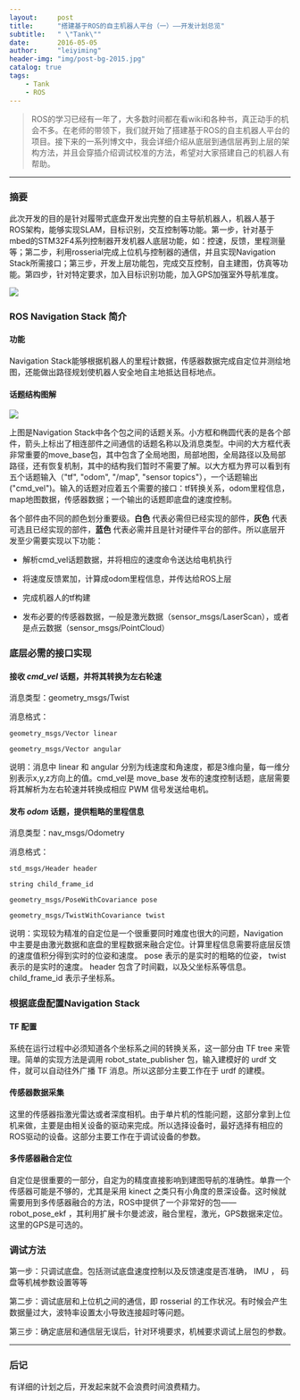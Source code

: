 ```yaml
---
layout:     post
title:      "搭建基于ROS的自主机器人平台（一）——开发计划总览"
subtitle:   " \"Tank\""
date:       2016-05-05
author:     "leiyiming"
header-img: "img/post-bg-2015.jpg"
catalog: true
tags:
    - Tank
    - ROS
---
```


> ROS的学习已经有一年了，大多数时间都在看wiki和各种书，真正动手的机会不多。在老师的带领下，我们就开始了搭建基于ROS的自主机器人平台的项目。接下来的一系列博文中，我会详细介绍从底层到通信层再到上层的架构方法，并且会穿插介绍调试校准的方法，希望对大家搭建自己的机器人有帮助。

---

### 摘要

此次开发的目的是针对履带式底盘开发出完整的自主导航机器人，机器人基于ROS架构，能够实现SLAM，目标识别，交互控制等功能。第一步，针对基于mbed的STM32F4系列控制器开发机器人底层功能，如：控速，反馈，里程测量等；第二步，利用rosserial完成上位机与控制器的通信，并且实现Navigation Stack所需接口；第三步，开发上层功能包，完成交互控制，自主建图，仿真等功能。第四步，针对特定要求，加入目标识别功能，加入GPS加强室外导航准度。

<img src="https://leiyiming.com/img/in-post/post-tank/tank.jpg"/>


### ROS Navigation Stack 简介

#### 功能

Navigation Stack能够根据机器人的里程计数据，传感器数据完成自定位并测绘地图，还能做出路径规划使机器人安全地自主地抵达目标地点。

#### 话题结构图解

<img src="https://leiyiming.com/img/in-post/post-tank/overview_tf.png"/>

上图是Navigation Stack中各个包之间的话题关系。小方框和椭圆代表的是各个部件，箭头上标出了相连部件之间通信的话题名称以及消息类型。中间的大方框代表非常重要的move_base包，其中包含了全局地图，局部地图，全局路径以及局部路径，还有恢复机制，其中的结构我们暂时不需要了解。以大方框为界可以看到有五个话题输入（"tf", "odom", "/map", "sensor topics"），一个话题输出("cmd_vel")。输入的话题对应着五个需要的接口：tf转换关系，odom里程信息，map地图数据，传感器数据；一个输出的话题即底盘的速度控制。

各个部件由不同的颜色划分重要级。**白色** 代表必需但已经实现的部件，**灰色** 代表可选且已经实现的部件，**蓝色** 代表必需并且是针对硬件平台的部件。所以底层开发至少需要实现以下功能：

* 解析cmd_vel话题数据，并将相应的速度命令送达给电机执行

* 将速度反馈累加，计算成odom里程信息，并传达给ROS上层

* 完成机器人的tf构建

* 发布必要的传感器数据，一般是激光数据（sensor_msgs/LaserScan），或者是点云数据（sensor_msgs/PointCloud）

### 底层必需的接口实现

#### 接收 *cmd_vel* 话题，并将其转换为左右轮速

消息类型：geometry_msgs/Twist

消息格式：

```
geometry_msgs/Vector linear

geometry_msgs/Vector angular
```

说明：消息中 linear 和 angular 分别为线速度和角速度，都是3维向量，每一维分别表示x,y,z方向上的值。cmd_vel是 move_base 发布的速度控制话题，底层需要将其解析为左右轮速并转换成相应 PWM 信号发送给电机。

#### 发布 *odom* 话题，提供粗略的里程信息

消息类型：nav_msgs/Odometry

消息格式：

```
std_msgs/Header header

string child_frame_id

geometry_msgs/PoseWithCovariance pose

geometry_msgs/TwistWithCovariance twist
```

说明：实现较为精准的自定位是一个很重要同时难度也很大的问题，Navigation中主要是由激光数据和底盘的里程数据来融合定位。计算里程信息需要将底层反馈的速度值积分得到实时的位姿和速度。 pose 表示的是实时的粗略的位姿， twist 表示的是实时的速度。 header 包含了时间戳，以及父坐标系等信息。 child_frame_id 表示子坐标系。

### 根据底盘配置Navigation Stack

#### TF 配置

系统在运行过程中必须知道各个坐标系之间的转换关系，这一部分由 TF tree 来管理。简单的实现方法是调用 robot_state_publisher 包，输入建模好的 urdf 文件，就可以自动往外广播 TF 消息。所以这部分主要工作在于 urdf 的建模。

#### 传感器数据采集

这里的传感器指激光雷达或者深度相机。由于单片机的性能问题，这部分拿到上位机来做，主要是由相关设备的驱动来完成。所以选择设备时，最好选择有相应的ROS驱动的设备。这部分主要工作在于调试设备的参数。

#### 多传感器融合定位

自定位是很重要的一部分，自定为的精度直接影响到建图导航的准确性。单靠一个传感器可能是不够的，尤其是采用 kinect 之类只有小角度的景深设备。这时候就需要用到多传感器融合的方法，ROS中提供了一个非常好的包—— robot_pose_ekf ，其利用扩展卡尔曼滤波，融合里程，激光，GPS数据来定位。这里的GPS是可选的。

### 调试方法

第一步：只调试底盘。包括测试底盘速度控制以及反馈速度是否准确， IMU ， 码盘等机械参数设置等等

第二步：调试底层和上位机之间的通信，即 rosserial 的工作状况。有时候会产生数据量过大，波特率设置太小导致连接超时等问题。

第三步：确定底层和通信层无误后，针对环境要求，机械要求调试上层包的参数。

---

### 后记

有详细的计划之后，开发起来就不会浪费时间浪费精力。
